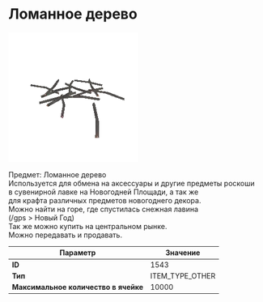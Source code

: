 # Ломанное дерево

![Item Image](../img/1543.webp?raw=true)

Предмет: Ломанное дерево<br>Используется для обмена на аксессуары и другие предметы роскоши<br>в сувенирной лавке на Новогодней Площади, а так же<br>для крафта различных предметов новогоднего декора.<br>Можно найти на горе, где спустилась снежная лавина<br>(/gps > Новый Год)<br>Так же можно купить на центральном рынке.<br>Можно передавать и продавать.


| Параметр | Значение |
|----------|----------|
| **ID** | 1543 |
| **Тип** | ITEM_TYPE_OTHER |
| **Максимальное количество в ячейке** | 10000 |

